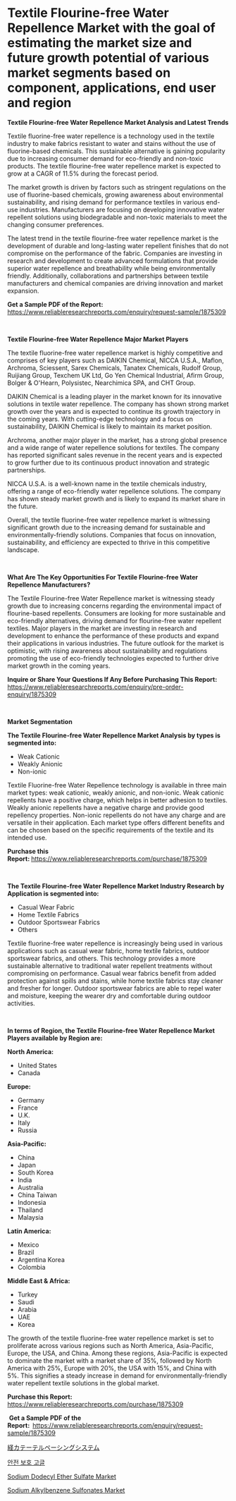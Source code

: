 <p><h1>Textile Flourine-free Water Repellence Market with the goal of estimating the market size and future growth potential of various market segments based on component, applications, end user and region</h1></p><p><strong>Textile Flourine-free Water Repellence Market Analysis and Latest Trends</strong></p>
<p><p>Textile fluorine-free water repellence is a technology used in the textile industry to make fabrics resistant to water and stains without the use of fluorine-based chemicals. This sustainable alternative is gaining popularity due to increasing consumer demand for eco-friendly and non-toxic products. The textile flourine-free water repellence market is expected to grow at a CAGR of 11.5% during the forecast period.</p><p>The market growth is driven by factors such as stringent regulations on the use of fluorine-based chemicals, growing awareness about environmental sustainability, and rising demand for performance textiles in various end-use industries. Manufacturers are focusing on developing innovative water repellent solutions using biodegradable and non-toxic materials to meet the changing consumer preferences.</p><p>The latest trend in the textile flourine-free water repellence market is the development of durable and long-lasting water repellent finishes that do not compromise on the performance of the fabric. Companies are investing in research and development to create advanced formulations that provide superior water repellence and breathability while being environmentally friendly. Additionally, collaborations and partnerships between textile manufacturers and chemical companies are driving innovation and market expansion.</p></p>
<p><strong>Get a Sample PDF of the Report:&nbsp;</strong> <a href="https://www.reliableresearchreports.com/enquiry/request-sample/1875309">https://www.reliableresearchreports.com/enquiry/request-sample/1875309</a></p>
<p>&nbsp;</p>
<p><strong>Textile Flourine-free Water Repellence Major Market Players</strong></p>
<p><p>The textile fluorine-free water repellence market is highly competitive and comprises of key players such as DAIKIN Chemical, NICCA U.S.A., Maflon, Archroma, Sciessent, Sarex Chemicals, Tanatex Chemicals, Rudolf Group, Ruijiang Group, Texchem UK Ltd, Go Yen Chemical Industrial, Afirm Group, Bolger & O'Hearn, Polysistec, Nearchimica SPA, and CHT Group.</p><p>DAIKIN Chemical is a leading player in the market known for its innovative solutions in textile water repellence. The company has shown strong market growth over the years and is expected to continue its growth trajectory in the coming years. With cutting-edge technology and a focus on sustainability, DAIKIN Chemical is likely to maintain its market position.</p><p>Archroma, another major player in the market, has a strong global presence and a wide range of water repellence solutions for textiles. The company has reported significant sales revenue in the recent years and is expected to grow further due to its continuous product innovation and strategic partnerships.</p><p>NICCA U.S.A. is a well-known name in the textile chemicals industry, offering a range of eco-friendly water repellence solutions. The company has shown steady market growth and is likely to expand its market share in the future.</p><p>Overall, the textile fluorine-free water repellence market is witnessing significant growth due to the increasing demand for sustainable and environmentally-friendly solutions. Companies that focus on innovation, sustainability, and efficiency are expected to thrive in this competitive landscape.</p></p>
<p>&nbsp;</p>
<p><strong>What Are The Key Opportunities For Textile Flourine-free Water Repellence Manufacturers?</strong></p>
<p><p>The Textile Flourine-free Water Repellence market is witnessing steady growth due to increasing concerns regarding the environmental impact of flourine-based repellents. Consumers are looking for more sustainable and eco-friendly alternatives, driving demand for flourine-free water repellent textiles. Major players in the market are investing in research and development to enhance the performance of these products and expand their applications in various industries. The future outlook for the market is optimistic, with rising awareness about sustainability and regulations promoting the use of eco-friendly technologies expected to further drive market growth in the coming years.</p></p>
<p><strong>Inquire or Share Your Questions If Any Before Purchasing This Report:</strong> <a href="https://www.reliableresearchreports.com/enquiry/pre-order-enquiry/1875309">https://www.reliableresearchreports.com/enquiry/pre-order-enquiry/1875309</a></p>
<p>&nbsp;</p>
<p><strong>Market Segmentation</strong></p>
<p><strong>The Textile Flourine-free Water Repellence Market Analysis by types is segmented into:</strong></p>
<p><ul><li>Weak Cationic</li><li>Weakly Anionic</li><li>Non-ionic</li></ul></p>
<p><p>Textile Fluorine-free Water Repellence technology is available in three main market types: weak cationic, weakly anionic, and non-ionic. Weak cationic repellents have a positive charge, which helps in better adhesion to textiles. Weakly anionic repellents have a negative charge and provide good repellency properties. Non-ionic repellents do not have any charge and are versatile in their application. Each market type offers different benefits and can be chosen based on the specific requirements of the textile and its intended use.</p></p>
<p><strong>Purchase this Report:&nbsp;</strong><a href="https://www.reliableresearchreports.com/purchase/1875309">https://www.reliableresearchreports.com/purchase/1875309</a></p>
<p>&nbsp;</p>
<p><strong>The Textile Flourine-free Water Repellence Market Industry Research by Application is segmented into:</strong></p>
<p><ul><li>Casual Wear Fabric</li><li>Home Textile Fabrics</li><li>Outdoor Sportswear Fabrics</li><li>Others</li></ul></p>
<p><p>Textile fluorine-free water repellence is increasingly being used in various applications such as casual wear fabric, home textile fabrics, outdoor sportswear fabrics, and others. This technology provides a more sustainable alternative to traditional water repellent treatments without compromising on performance. Casual wear fabrics benefit from added protection against spills and stains, while home textile fabrics stay cleaner and fresher for longer. Outdoor sportswear fabrics are able to repel water and moisture, keeping the wearer dry and comfortable during outdoor activities.</p></p>
<p>&nbsp;</p>
<p><strong>In terms of Region, the Textile Flourine-free Water Repellence Market Players available by Region are:</strong></p>
<p>
    <p> <strong> North America: </strong>
        <ul>
            <li>United States</li>
            <li>Canada</li>
        </ul>
        </p> 
    <p> <strong> Europe: </strong>
        <ul>
            <li>Germany</li>
            <li>France</li>
            <li>U.K.</li>
            <li>Italy</li>
            <li>Russia</li>
        </ul>
        </p> 
    <p> <strong> Asia-Pacific: </strong>
        <ul>
            <li>China</li>
            <li>Japan</li>
            <li>South Korea</li>
            <li>India</li>
            <li>Australia</li>
            <li>China Taiwan</li>
            <li>Indonesia</li>
            <li>Thailand</li>
            <li>Malaysia</li>
        </ul>
        </p> 
    <p> <strong> Latin America: </strong>
        <ul>
            <li>Mexico</li>
            <li>Brazil</li>
            <li>Argentina Korea</li>
            <li>Colombia</li>
        </ul>
        </p> 
    <p> <strong> Middle East & Africa: </strong>
        <ul>
            <li>Turkey</li>
            <li>Saudi</li>
            <li>Arabia</li>
            <li>UAE</li>
            <li>Korea</li>
        </ul>
    </p>
    </p>
<p><p>The growth of the textile fluorine-free water repellence market is set to proliferate across various regions such as North America, Asia-Pacific, Europe, the USA, and China. Among these regions, Asia-Pacific is expected to dominate the market with a market share of 35%, followed by North America with 25%, Europe with 20%, the USA with 15%, and China with 5%. This signifies a steady increase in demand for environmentally-friendly water repellent textile solutions in the global market.</p></p>
<p><strong>Purchase this Report: </strong><a href="https://www.reliableresearchreports.com/purchase/1875309">https://www.reliableresearchreports.com/purchase/1875309</a></p>
<p>&nbsp;<strong>Get a Sample PDF of the Report:&nbsp;&nbsp;</strong><a href="https://www.reliableresearchreports.com/enquiry/request-sample/1875309">https://www.reliableresearchreports.com/enquiry/request-sample/1875309</a></p>
<p><strong></strong></p>
<p><p><a href="https://medium.com/@eunawiegad2023/%E3%83%88%E3%83%A9%E3%83%B3%E3%82%B9%E3%82%AB%E3%83%86%E3%83%BC%E3%83%86%E3%83%AB%E3%83%9A%E3%83%BC%E3%82%B7%E3%83%B3%E3%82%B0%E3%82%B7%E3%82%B9%E3%83%86%E3%83%A0%E5%B8%82%E5%A0%B4%E8%A6%8F%E6%A8%A1-cagr-%E3%83%88%E3%83%AC%E3%83%B3%E3%83%892024-2030-8152d8941024">経カテーテルペーシングシステム</a></p><p><a href="https://medium.com/@waynewood21/%EC%95%88%EC%A0%84-%EB%B3%B4%ED%98%B8-%EC%95%88%EA%B2%BD-%EC%8B%9C%EC%9E%A5-%EC%B6%94%EC%9D%B4-%EC%98%88%EC%B8%A1-%EB%B0%8F-%EA%B2%BD%EC%9F%81-%EB%B6%84%EC%84%9D-2031%EB%85%84%EA%B9%8C%EC%A7%80-364a3d630045">안전 보호 고글</a></p><p><a href="https://github.com/wusalecollins540tpqoz/Market-Research-Report-List-1/blob/main/sodium-dodecyl-ether-sulfate-market.md">Sodium Dodecyl Ether Sulfate Market</a></p><p><a href="https://github.com/pjcfca/Market-Research-Report-List-1/blob/main/sodium-alkylbenzene-sulfonates-market.md">Sodium Alkylbenzene Sulfonates Market</a></p></p>
